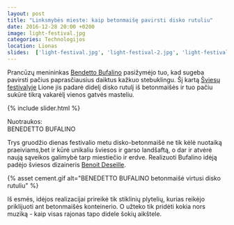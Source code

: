 ```yaml
---
layout: post
title: "Linksmybės mieste: kaip betonmaišę pavirsti disko rutuliu"
date: 2016-12-28 20:00 +0200
image: light-festival.jpg
categories: Technologijos
location: Lionas
slides:  ['light-festival.jpg', 'light-festival-2.jpg', 'light-festival-3.jpg']
---
```


Prancūzų menininkas <a href="http://www.benedettobufalino.com/" target="_blank">Bendetto Bufalino</a> pasižymėjo tuo, kad sugeba pavirsti 
pačius paprasčiausius daiktus kažkuo stebuklingu.
Šį kartą <a href="http://www.fetedeslumieres.lyon.fr/en" target="_blank">Šviesų festivalyje</a> Lione jis padarė didelį disko rutulį iš betonmaišės 
ir tuo pačiu sukūrė tikrą vakarėlį vienos gatvės masteliu.



{% include slider.html %}
<div class="smaller lighter" style="margin: 12px 0;">
Nuotraukos: <br />
BENEDETTO BUFALINO
</div>


Trys gruodžio dienas festivalio metu disko-betonmaišė ne tik kėlė nuotaiką praeiviams,bet ir kūrė unikaliu šviesos ir garso landšaftą, 
o dar ir atvėrė naują sąveikos galimybė tarp miestiečio ir erdve. 
Realizuoti Bufalino idėją padėjo šviesos dizaineris <a href="http://www.hilightingdesign.com/" target="_blank">Benoit Deseille</a>.

{% asset cement.gif alt="BENEDETTO BUFALINO betonmaišė virtusi disko rutuliu" %}

Iš esmės, idėjos realizacijai prireikė tik stiklinių plytelių, kurias reikėjo priklijuoti ant betonmaišės konteinerio.
O užteko tik pridėti kokia nors muziką - kaip visas rajonas tapo didele šokių aikštele.

